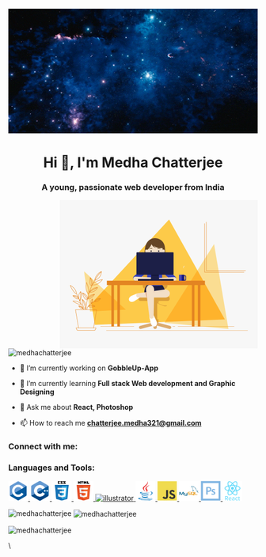 ![](https://github.com/MedhaChatterjee/MedhaChatterjee/blob/main/banner1.gif)
<h1 align="center">Hi 👋, I'm Medha Chatterjee</h1>
<h3 align="center">A young, passionate web developer from India</h3>
<img align="right" alt="coding" width="400" src="m.gif">
<p align="left"> <img src="https://komarev.com/ghpvc/?username=medhachatterjee&label=Profile%20views&color=0e75b6&style=flat" alt="medhachatterjee" /> </p>

- 🔭 I’m currently working on **GobbleUp-App**

- 🌱 I’m currently learning **Full stack Web development and Graphic Designing**

- 💬 Ask me about **React, Photoshop**

- 📫 How to reach me **chatterjee.medha321@gmail.com**

<h3 align="left">Connect with me:</h3>
<p align="left">
</p>

<h3 align="left">Languages and Tools:</h3>
<p align="left"> <a href="https://www.cprogramming.com/" target="_blank" rel="noreferrer"> <img src="https://raw.githubusercontent.com/devicons/devicon/master/icons/c/c-original.svg" alt="c" width="40" height="40"/> </a> <a href="https://www.w3schools.com/cpp/" target="_blank" rel="noreferrer"> <img src="https://raw.githubusercontent.com/devicons/devicon/master/icons/cplusplus/cplusplus-original.svg" alt="cplusplus" width="40" height="40"/> </a> <a href="https://www.w3schools.com/css/" target="_blank" rel="noreferrer"> <img src="https://raw.githubusercontent.com/devicons/devicon/master/icons/css3/css3-original-wordmark.svg" alt="css3" width="40" height="40"/> </a> <a href="https://www.w3.org/html/" target="_blank" rel="noreferrer"> <img src="https://raw.githubusercontent.com/devicons/devicon/master/icons/html5/html5-original-wordmark.svg" alt="html5" width="40" height="40"/> </a> <a href="https://www.adobe.com/in/products/illustrator.html" target="_blank" rel="noreferrer"> <img src="https://www.vectorlogo.zone/logos/adobe_illustrator/adobe_illustrator-icon.svg" alt="illustrator" width="40" height="40"/> </a> <a href="https://www.java.com" target="_blank" rel="noreferrer"> <img src="https://raw.githubusercontent.com/devicons/devicon/master/icons/java/java-original.svg" alt="java" width="40" height="40"/> </a> <a href="https://developer.mozilla.org/en-US/docs/Web/JavaScript" target="_blank" rel="noreferrer"> <img src="https://raw.githubusercontent.com/devicons/devicon/master/icons/javascript/javascript-original.svg" alt="javascript" width="40" height="40"/> </a> <a href="https://www.mysql.com/" target="_blank" rel="noreferrer"> <img src="https://raw.githubusercontent.com/devicons/devicon/master/icons/mysql/mysql-original-wordmark.svg" alt="mysql" width="40" height="40"/> </a> <a href="https://www.photoshop.com/en" target="_blank" rel="noreferrer"> <img src="https://raw.githubusercontent.com/devicons/devicon/master/icons/photoshop/photoshop-line.svg" alt="photoshop" width="40" height="40"/> </a> <a href="https://reactjs.org/" target="_blank" rel="noreferrer"> <img src="https://raw.githubusercontent.com/devicons/devicon/master/icons/react/react-original-wordmark.svg" alt="react" width="40" height="40"/> </a> </p>

<p><img align="left" src="https://github-readme-stats.vercel.app/api/top-langs?username=medhachatterjee&show_icons=true&locale=en&layout=compact" alt="medhachatterjee" /></p>

<p>&nbsp;<img align="center" src="https://github-readme-stats.vercel.app/api?username=medhachatterjee&show_icons=true&locale=en" alt="medhachatterjee" /></p>

<p><img align="center" src="https://github-readme-streak-stats.herokuapp.com/?user=medhachatterjee&" alt="medhachatterjee" /></p>
\
